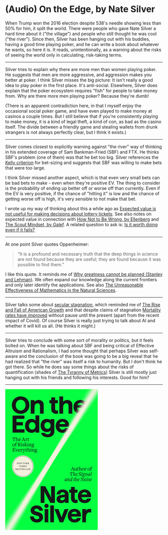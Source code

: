# (Audio) On the Edge, by Nate Silver

When Trump won the 2016 election despite 538's needle showing less
than 50% for him, it split the world. There were people who gave Nate
Silver a hard time about it ("the village") and people who still
thought he was cool ("the river"). Since then, Silver has been hanging
out with his buddies, having a good time playing poker, and he can
write a book about whatever he wants, so here it is. It reads,
unintentionally, as a warning about the risks of seeing the world only
in calculating, risk-taking terms.


---

Silver tries to explain why there are more men than women playing
poker. He suggests that men are more aggressive, and aggression makes
you better at poker. I think Silver misses the big picture: It isn't
really a good idea to play poker in the first place. It's anti-social.
Elsewhere, Silver does explain that the poker ecosystem requires
"fish" for people to take money from. Why are there more men playing
poker? Because they're dumb!

(There is an apparent contradiction here, in that I myself enjoy the
occasional social poker game, and have even played to make money at
casinos a couple times. But I still believe that if you're
consistently playing to make money, it is a kind of legal theft, a
kind of con, as bad as the casino itself. The divide between a
friendly game and stealing wallets from drunk strangers is not always
perfectly clear, but I think it exists.)


---

Silver comes closest to explicitly warning against "the river" way of
thinking in his extended coverage of Sam Bankman-Fried (SBF) and FTX.
He thinks SBF's problem (one of them) was that he bet too big. Silver
references the [Kelly criterion][] for bet-sizing and suggests that
SBF was willing to make bets that were too large.

[Kelly criterion]: https://en.wikipedia.org/wiki/Kelly_criterion


I think Silver missed another aspect, which is that even very small
bets can be bad bets to make - even when they're positive EV. The
thing to consider is the probability of ending up better off or worse
off than currently. Even if the EV is very positive, if the chance of
"hitting it" is low and the chance of getting worse off is high, it's
very sensible to not make that bet.

I wrote up my way of thinking about this a while ago as
[Expected value is not useful for making decisions about lottery tickets][].
See also notes on expected value in connection with
[How Not to Be Wrong, by Ellenberg][] and
[The Scout Mindset, by Galef][]. A related question to ask is:
[Is it worth doing even if it fails?][]

[Expected value is not useful for making decisions about lottery tickets]: /2012/06/04/expected-value-is-not-useful-for-making/
[How Not to Be Wrong, by Ellenberg]: /20200925-how_not_to_be_wrong_by_ellenberg/
[The Scout Mindset, by Galef]: /20210502-the_scout_mindset_by_galef/
[Is it worth doing even if it fails?]: /20181204-worth_doing_even_if_it_fails/


---

At one point Silver quotes Oppenheimer:

> “It is a profound and necessary truth that the deep things in
> science are not found because they are useful; they are found
> because it was possible to find them.”

I like this quote. It reminds me of
[Why greatness cannot be planned (Stanley and Lehman)][]. We often
expand our knowledge along the current frontiers and only later
identify the applications. See also
[The Unreasonable Effectiveness of Mathematics in the Natural Sciences][].

[Why greatness cannot be planned (Stanley and Lehman)]: /20221105-why_greatness_cannot_be_planned_by_stanley_and_lehman/
[The Unreasonable Effectiveness of Mathematics in the Natural Sciences]: https://en.wikipedia.org/wiki/The_Unreasonable_Effectiveness_of_Mathematics_in_the_Natural_Sciences


---

Silver talks some about [secular stagnation][], which reminded me of
[The Rise and Fall of American Growth][] and that despite claims of
stagnation [Mortality rates have improved][] without pause until the
present (apart from the recent impact of Covid). Of course Silver is
really just trying to talk about AI and whether it will kill us all.
(He thinks it might.)

[secular stagnation]: https://en.wikipedia.org/wiki/Secular_stagnation
[The Rise and Fall of American Growth]: https://en.wikipedia.org/wiki/The_Rise_and_Fall_of_American_Growth "The Rise and Fall of American Growth, by Robert J. Gordon"
[Mortality rates have improved]: /20240407-mortality_rates_have_improved/


---

Silver tries to conclude with some sort of morality or politics, but
it feels bolted on. When he was talking about SBF and being critical
of Effective Altruism and Rationalism, I had some thought that perhaps
Silver was self-aware and the conclusion of the book was going to be a
big reveal that he had realized that "the river" was itself a risk to
humanity. But I don't think he got there. So while he does say some
things about the risks of quantification (shades of
[The Tyranny of Metrics][]) Silver is still mostly just hanging out
with his friends and following his interests. Good for him?

[The Tyranny of Metrics]: /20200425-tyranny_of_metrics_by_muller/


---

![cover](cover.jpg)
